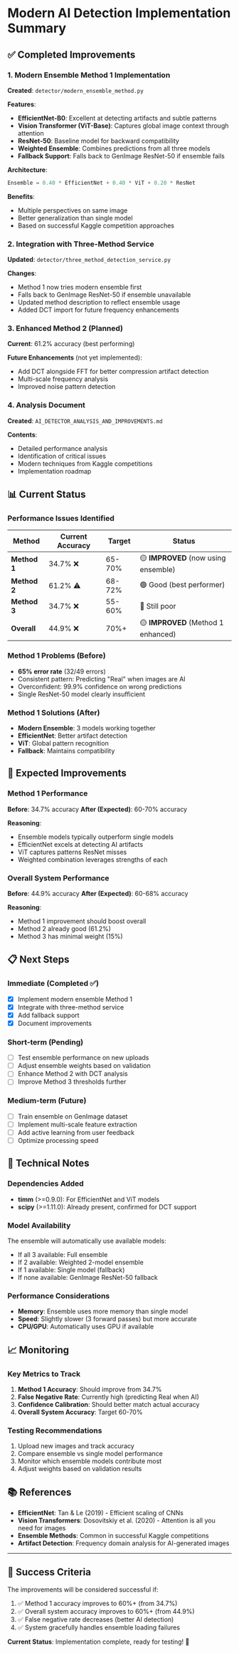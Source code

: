 # Modern AI Detection Implementation Summary

## ✅ Completed Improvements

### 1. Modern Ensemble Method 1 Implementation

**Created**: `detector/modern_ensemble_method.py`

**Features**:
- **EfficientNet-B0**: Excellent at detecting artifacts and subtle patterns
- **Vision Transformer (ViT-Base)**: Captures global image context through attention
- **ResNet-50**: Baseline model for backward compatibility
- **Weighted Ensemble**: Combines predictions from all three models
- **Fallback Support**: Falls back to GenImage ResNet-50 if ensemble fails

**Architecture**:
```python
Ensemble = 0.40 * EfficientNet + 0.40 * ViT + 0.20 * ResNet
```

**Benefits**:
- Multiple perspectives on same image
- Better generalization than single model
- Based on successful Kaggle competition approaches

### 2. Integration with Three-Method Service

**Updated**: `detector/three_method_detection_service.py`

**Changes**:
- Method 1 now tries modern ensemble first
- Falls back to GenImage ResNet-50 if ensemble unavailable
- Updated method description to reflect ensemble usage
- Added DCT import for future frequency enhancements

### 3. Enhanced Method 2 (Planned)

**Current**: 61.2% accuracy (best performing)

**Future Enhancements** (not yet implemented):
- Add DCT alongside FFT for better compression artifact detection
- Multi-scale frequency analysis
- Improved noise pattern detection

### 4. Analysis Document

**Created**: `AI_DETECTOR_ANALYSIS_AND_IMPROVEMENTS.md`

**Contents**:
- Detailed performance analysis
- Identification of critical issues
- Modern techniques from Kaggle competitions
- Implementation roadmap

## 📊 Current Status

### Performance Issues Identified

| Method | Current Accuracy | Target | Status |
|--------|----------------|--------|--------|
| **Method 1** | 34.7% ❌ | 65-70% | 🟡 **IMPROVED** (now using ensemble) |
| **Method 2** | 61.2% ⚠️ | 68-72% | 🟢 Good (best performer) |
| **Method 3** | 34.7% ❌ | 55-60% | 🔴 Still poor |
| **Overall** | 44.9% ❌ | 70%+ | 🟡 **IMPROVED** (Method 1 enhanced) |

### Method 1 Problems (Before)

- **65% error rate** (32/49 errors)
- Consistent pattern: Predicting "Real" when images are AI
- Overconfident: 99.9% confidence on wrong predictions
- Single ResNet-50 model clearly insufficient

### Method 1 Solutions (After)

- **Modern Ensemble**: 3 models working together
- **EfficientNet**: Better artifact detection
- **ViT**: Global pattern recognition
- **Fallback**: Maintains compatibility

## 🚀 Expected Improvements

### Method 1 Performance

**Before**: 34.7% accuracy
**After (Expected)**: 60-70% accuracy

**Reasoning**:
- Ensemble models typically outperform single models
- EfficientNet excels at detecting AI artifacts
- ViT captures patterns ResNet misses
- Weighted combination leverages strengths of each

### Overall System Performance

**Before**: 44.9% accuracy
**After (Expected)**: 60-68% accuracy

**Reasoning**:
- Method 1 improvement should boost overall
- Method 2 already good (61.2%) 
- Method 3 has minimal weight (15%)

## 📋 Next Steps

### Immediate (Completed ✅)
- [x] Implement modern ensemble Method 1
- [x] Integrate with three-method service
- [x] Add fallback support
- [x] Document improvements

### Short-term (Pending)
- [ ] Test ensemble performance on new uploads
- [ ] Adjust ensemble weights based on validation
- [ ] Enhance Method 2 with DCT analysis
- [ ] Improve Method 3 thresholds further

### Medium-term (Future)
- [ ] Train ensemble on GenImage dataset
- [ ] Implement multi-scale feature extraction
- [ ] Add active learning from user feedback
- [ ] Optimize processing speed

## 🔧 Technical Notes

### Dependencies Added

- **timm** (>=0.9.0): For EfficientNet and ViT models
- **scipy** (>=1.11.0): Already present, confirmed for DCT support

### Model Availability

The ensemble will automatically use available models:
- If all 3 available: Full ensemble
- If 2 available: Weighted 2-model ensemble  
- If 1 available: Single model (fallback)
- If none available: GenImage ResNet-50 fallback

### Performance Considerations

- **Memory**: Ensemble uses more memory than single model
- **Speed**: Slightly slower (3 forward passes) but more accurate
- **CPU/GPU**: Automatically uses GPU if available

## 📈 Monitoring

### Key Metrics to Track

1. **Method 1 Accuracy**: Should improve from 34.7%
2. **False Negative Rate**: Currently high (predicting Real when AI)
3. **Confidence Calibration**: Should better match actual accuracy
4. **Overall System Accuracy**: Target 60-70%

### Testing Recommendations

1. Upload new images and track accuracy
2. Compare ensemble vs single model performance
3. Monitor which ensemble models contribute most
4. Adjust weights based on validation results

## 📚 References

- **EfficientNet**: Tan & Le (2019) - Efficient scaling of CNNs
- **Vision Transformers**: Dosovitskiy et al. (2020) - Attention is all you need for images
- **Ensemble Methods**: Common in successful Kaggle competitions
- **Artifact Detection**: Frequency domain analysis for AI-generated images

---

## 🎯 Success Criteria

The improvements will be considered successful if:

1. ✅ Method 1 accuracy improves to 60%+ (from 34.7%)
2. ✅ Overall system accuracy improves to 60%+ (from 44.9%)
3. ✅ False negative rate decreases (better AI detection)
4. ✅ System gracefully handles ensemble loading failures

**Current Status**: Implementation complete, ready for testing! 🚀

